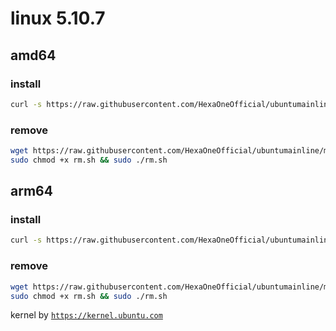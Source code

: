 # linux 5.10.7
 
## amd64

### install
```bash
curl -s https://raw.githubusercontent.com/HexaOneOfficial/ubuntumainline/main/catalog/5.10.7/amd64.sh | sh
``` 
### remove
```bash
wget https://raw.githubusercontent.com/HexaOneOfficial/ubuntumainline/main/catalog/5.10.7/rm.sh
sudo chmod +x rm.sh && sudo ./rm.sh
```
## arm64

### install
```bash
curl -s https://raw.githubusercontent.com/HexaOneOfficial/ubuntumainline/main/catalog/5.10.7/arm64.sh | sh
``` 
### remove
```bash
wget https://raw.githubusercontent.com/HexaOneOfficial/ubuntumainline/main/catalog/5.10.7/rm.sh
sudo chmod +x rm.sh && sudo ./rm.sh
``` 
 
 
kernel by [`https://kernel.ubuntu.com`](https://kernel.ubuntu.com/)
